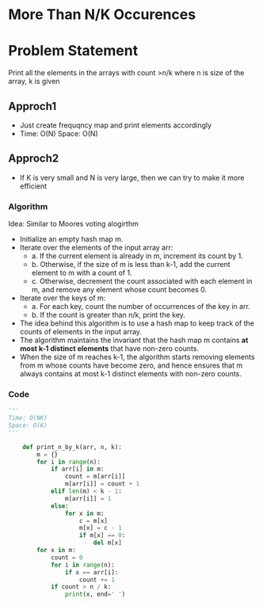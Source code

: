 # More Than N/K Occurences 

# Problem Statement 
Print all the elements in the arrays with count >n/k where n is size of the array, k is given 

## Approch1
- Just create frequqncy map and print elements accordingly
- Time: O(N) Space: O(N) 

## Approch2 
- If K is very small and N is very large, then we can try to make it more efficient

### Algorithm 
Idea: Similar to Moores voting alogirthm 
- Initialize an empty hash map m.
- Iterate over the elements of the input array arr:
  - a. If the current element is already in m, increment its count by 1.
  - b. Otherwise, if the size of m is less than k-1, add the current element to m with a count of 1.
  - c. Otherwise, decrement the count associated with each element in m, and remove any element whose count becomes 0.
- Iterate over the keys of m:
  - a. For each key, count the number of occurrences of the key in arr.
  - b. If the count is greater than n/k, print the key.
- The idea behind this algorithm is to use a hash map to keep track of the counts of elements in the input array. 
- The algorithm maintains the invariant that the hash map m contains **at most k-1 distinct elements** that have non-zero counts.
-  When the size of m reaches k-1, the algorithm starts removing elements from m whose counts have become zero, and hence ensures that m always contains at most k-1 distinct elements with non-zero counts.

### Code 
```python
'''
Time: O(NK)
Space: O(K)
'''

    def print_n_by_k(arr, n, k):
        m = {}
        for i in range(n):
            if arr[i] in m:
                count = m[arr[i]]
                m[arr[i]] = count + 1
            elif len(m) < k - 1:
                m[arr[i]] = 1
            else:
                for x in m:
                    c = m[x]
                    m[x] = c - 1
                    if m[x] == 0:
                        del m[x]
        for x in m:
            count = 0
            for i in range(n):
                if x == arr[i]:
                    count += 1
            if count > n / k:
                print(x, end=' ')


```

